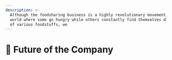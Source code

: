 ```yaml
---
description: >-
  Although the foodsharing business is a highly revolutionary movement, in a
  world where some go hungry while others constantly find themselves disposing
  of various foodstuffs, we
---
```


# 🛫 Future of the Company

